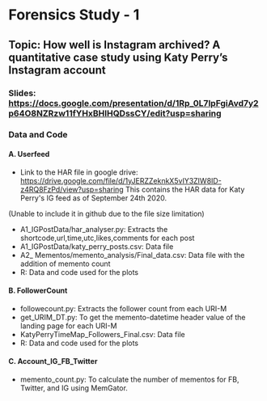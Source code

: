 
# Forensics Study - 1

## Topic: How well is Instagram archived? A quantitative case study using Katy Perry’s Instagram account

### Slides: https://docs.google.com/presentation/d/1Rp_0L7lpFgiAvd7y2p64O8NZRzw11fYHxBHlHQDssCY/edit?usp=sharing

### Data and Code

#### A. Userfeed

* Link to the HAR file in google drive: https://drive.google.com/file/d/1yJERZZeknkX5vIY3ZIW8ID-z4RQ8FzPd/view?usp=sharing
This contains the HAR data for Katy Perry's IG feed as of September 24th 2020.

(Unable to include it in github due to the file size limitation)

* A1_IGPostData/har_analyser.py: Extracts the shortcode,url,time,utc,likes,comments for each post
* A1_IGPostData/katy_perry_posts.csv: Data file
* A2_ Mementos/memento_analysis/Final_data.csv: Data file with the addition of memento count
* R: Data and code used for the plots

#### B. FollowerCount


* followecount.py: Extracts the follower count from each URI-M
* get_URIM_DT.py: To get the memento-datetime header value of the landing page for each URI-M
* KatyPerryTimeMap_Followers_Final.csv: Data file
* R: Data and code used for the plots


#### C. Account_IG_FB_Twitter

* memento_count.py: To calculate the number of mementos for FB, Twitter, and IG using MemGator.
